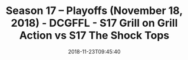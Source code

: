 ---
title: Season 17 – Playoffs (November 18, 2018) - DCGFFL - S17 Grill on Grill Action
  vs S17 The Shock Tops
teams-score:
- team: _teams/s17-charcoal.md
  score:
- team: _teams/s17-power-orange.md
  score: 21
mvp: J. Lucas (Charcoal), A. Payne (Power Orange)
game-ball: J. Membreno (Charcoal), E. Taylor (Power Orange)
sportsperson: M. Hunter (Charcoal), M. Knobbe (Power Orange)
season: 17
week: 9
date: '2018-11-23T09:45:40'
pageid: season-17-playoffs-november-18-2018-6689-vs-6701
---